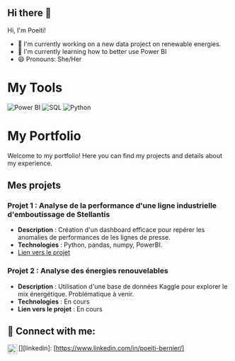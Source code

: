 ## Hi there 👋

Hi, I'm Poeiti!

- 🔭 I'm currently working on a new data project on renewable energies.
- 🌱 I'm currently learning how to better use Power BI
- 😄 Pronouns: She/Her

# My Tools

![Power BI](https://img.shields.io/badge/Business%20Intelligence-Power%20BI-informational?style=flat&logo=powerbi&color=F2C811)
![SQL](https://img.shields.io/badge/Database-SQL-informational?style=flat&logo=sqlite&color=003B57)
![Python](https://img.shields.io/badge/Code-Python-informational?style=flat&logo=python&color=3776AB)

# My Portfolio

Welcome to my portfolio! Here you can find my projects and details about my experience.

<!--
## Download My CV

[![Download My CV](https://img.shields.io/badge/Download%20My%20CV-blue)](https://github.com/Poeiti-Bernier/Poeiti-Bernier/blob/main/CV-Bernier%20Poeiti.pdf)
-->

## Mes projets
### Projet 1 : Analyse de la performance d'une ligne industrielle d'emboutissage de Stellantis  
- **Description** : Création d'un dashboard efficace pour repérer les anomalies de performances de les lignes de presse.
- **Technologies** : Python, pandas, numpy, PowerBI. 
- [Lien vers le projet](https://github.com/Yacine-Hamdi/Netflix)

### Projet 2 : Analyse des énergies renouvelables
- **Description** : Utilisation d'une base de données Kaggle pour explorer le mix énergétique. Problématique à venir.
- **Technologies** : En cours
- **Lien vers le projet** : En cours
  
<h2> 🤳 Connect with me:</h2>

[<img align="left" alt="JoshMadakor | LinkedIn" width="22px" src="https://cdn.jsdelivr.net/npm/simple-icons@v3/icons/linkedin.svg" />][linkedin]: [https://www.linkedin.com/in/poeiti-bernier/]

<!--
**joshmadakor1/joshmadakor1** is a ✨ _special_ ✨ repository because its `README.md` (this file) appears on your GitHub profile.

Here are some ideas to get you started:
-->

<!--Code to use : 
# Header Examples

# H1 Header
## H2 Header
### H3 Header

---

## Text Formatting

**Bold Text**

*Italic Text*

**_Bold and Italic Text_**

~~Strikethrough~~

---

## Lists

### Unordered List
- Item 1
- Item 2
  - Subitem 2.1
  - Subitem 2.2

### Ordered List
1. First item
2. Second item
   1. Subitem 2.1
   2. Subitem 2.2

---

## Links and Images

### Link
[GitHub](https://github.com)

### Image
![GitHub Logo](https://github.githubassets.com/images/modules/logos_page/GitHub-Mark.png)
-->

